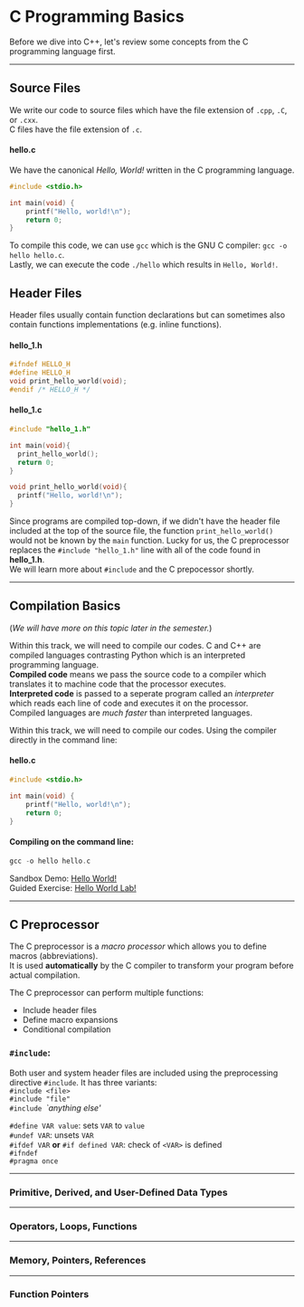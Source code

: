 # C Programming Basics
Before we dive into C++, let's review some concepts from the C programming language first.

---
## Source Files
We write our code to source files which have the file extension of `.cpp`, `.C`, or `.cxx`.  
C files have the file extension of `.c`.

#### hello.c
We have the canonical *Hello, World!* written in the C programming language.
```C
#include <stdio.h>

int main(void) {
    printf("Hello, world!\n");
    return 0;
}
```  
To compile this code, we can use `gcc` which is the GNU C compiler: `gcc -o hello hello.c`.  
Lastly, we can execute the code `./hello` which results in `Hello, World!`.

## Header Files
Header files usually contain function declarations but can sometimes also contain functions implementations (e.g. inline functions).  
#### hello_1.h
```C
#ifndef HELLO_H
#define HELLO_H
void print_hello_world(void);
#endif /* HELLO_H */

```
#### hello_1.c
```C
#include "hello_1.h"

int main(void){
  print_hello_world();
  return 0;
}

void print_hello_world(void){
  printf("Hello, world!\n");
}
```  
Since programs are compiled top-down, if we didn't have the header file included at the top of the source file, 
the function `print_hello_world()` would not be known by the `main` function. 
Lucky for us, the C preprocessor replaces the `#include "hello_1.h"` line with all of the code found in **hello_1.h**.  
We will learn more about `#include` and the C prepocessor shortly.


---
## Compilation Basics
(*We will have more on this topic later in the semester.*)  

Within this track, we will need to compile our codes.
C and C++ are compiled languages contrasting Python which is an interpreted programming language.  
**Compiled code** means we pass the source code to a compiler which translates it to machine code that the processor executes.  
**Interpreted code** is passed to a seperate program called an *interpreter* which reads each line of code and executes it on the processor.  
Compiled languages are *much faster* than interpreted languages.  

Within this track, we will need to compile our codes. Using the compiler directly in the command line:  
#### hello.c  
```C
#include <stdio.h>

int main(void) {
    printf("Hello, world!\n");
    return 0;
}
```  
#### Compiling on the command line:  
```C
gcc -o hello hello.c
```
Sandbox Demo: [Hello World!](https://bit.ly/2Oq5iV8)  
Guided Exercise: [Hello World Lab!](https://github.com/ackirby88/CS107/blob/master/labs/helloworld/README.md)  

---
## C Preprocessor 
The C preprocessor is a *macro processor* which allows you to define macros (abbreviations).  
It is used **automatically** by the C compiler to transform your program before actual compilation.  

The C preprocessor can perform multiple functions:
- Include header files
- Define macro expansions
- Conditional compilation


### `#include`:  
Both user and system header files are included using the preprocessing directive `#include`. It has three variants:  
`#include <file>`  
`#include "file"`  
`#include `*`anything else'*  

`#define VAR value`: sets `VAR` to `value`  
`#undef VAR`: unsets `VAR`  
`#ifdef VAR` **or** `#if defined VAR`: check of `<VAR>` is defined  
`#ifndef`  
`#pragma once`  

---
### Primitive, Derived, and User-Defined Data Types

---
### Operators, Loops, Functions

---
### Memory, Pointers, References 

---
### Function Pointers

